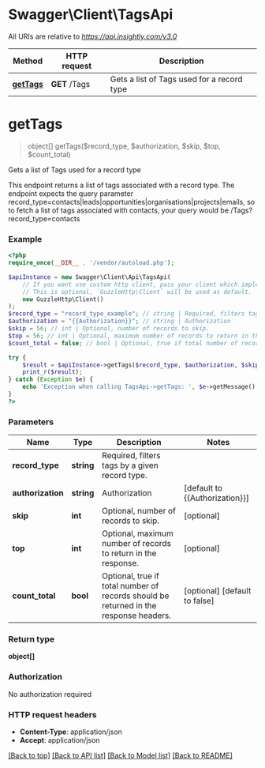 # Swagger\Client\TagsApi

All URIs are relative to *https://api.insightly.com/v3.0*

Method | HTTP request | Description
------------- | ------------- | -------------
[**getTags**](TagsApi.md#getTags) | **GET** /Tags | Gets a list of Tags used for a record type


# **getTags**
> object[] getTags($record_type, $authorization, $skip, $top, $count_total)

Gets a list of Tags used for a record type

This endpoint returns a list of tags associated with a record type. The endpoint expects the query parameter            record_type=contacts|leads|opportunities|organisations|projects|emails, so to fetch a list of tags associated with contacts, your query would be            /Tags?record_type=contacts

### Example
```php
<?php
require_once(__DIR__ . '/vendor/autoload.php');

$apiInstance = new Swagger\Client\Api\TagsApi(
    // If you want use custom http client, pass your client which implements `GuzzleHttp\ClientInterface`.
    // This is optional, `GuzzleHttp\Client` will be used as default.
    new GuzzleHttp\Client()
);
$record_type = "record_type_example"; // string | Required, filters tags by a given record type.
$authorization = "{{Authorization}}"; // string | Authorization
$skip = 56; // int | Optional, number of records to skip.
$top = 56; // int | Optional, maximum number of records to return in the response.
$count_total = false; // bool | Optional, true if total number of records should be returned in the response headers.

try {
    $result = $apiInstance->getTags($record_type, $authorization, $skip, $top, $count_total);
    print_r($result);
} catch (Exception $e) {
    echo 'Exception when calling TagsApi->getTags: ', $e->getMessage(), PHP_EOL;
}
?>
```

### Parameters

Name | Type | Description  | Notes
------------- | ------------- | ------------- | -------------
 **record_type** | **string**| Required, filters tags by a given record type. |
 **authorization** | **string**| Authorization | [default to {{Authorization}}]
 **skip** | **int**| Optional, number of records to skip. | [optional]
 **top** | **int**| Optional, maximum number of records to return in the response. | [optional]
 **count_total** | **bool**| Optional, true if total number of records should be returned in the response headers. | [optional] [default to false]

### Return type

**object[]**

### Authorization

No authorization required

### HTTP request headers

 - **Content-Type**: application/json
 - **Accept**: application/json

[[Back to top]](#) [[Back to API list]](../../README.md#documentation-for-api-endpoints) [[Back to Model list]](../../README.md#documentation-for-models) [[Back to README]](../../README.md)

